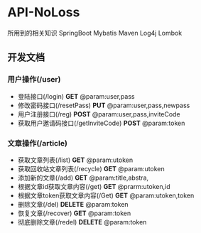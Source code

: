 # API-NoLoss
所用到的相关知识
SpringBoot 
Mybatis
Maven
Log4j
Lombok
## 开发文档
### 用户操作(/user)
* 登陆接口(/login) __GET__
@param:user,pass
* 修改密码接口(/resetPass) __PUT__
@param:user,pass,newpass
* 用户注册接口(/reg)  __POST__
@param:user,pass,inviteCode
* 获取用户邀请码接口(/getInviteCode)  __POST__
@param:token

### 文章操作(/article)
* 获取文章列表(/list) __GET__
@param:utoken
* 获取回收站文章列表(/recycle) __GET__
@param:utoken
* 添加新的文章(/add) __GET__
@param:title,abstra,
* 根据文章id获取文章内容(/get) __GET__
@prarm:utoken,id
* 根据文章token获取文章内容(/Get) __GET__
@param:utoken,token
* 删除文章(/del) __DELETE__
@param:token
* 恢复文章(/recover) __GET__
@param:token
* 彻底删除文章(/redel) __DELETE__
@param:token
